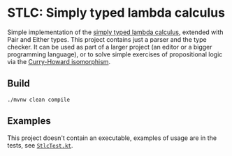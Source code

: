 # STLC: Simply typed lambda calculus

Simple implementation of the [simply typed lambda calculus](https://en.wikipedia.org/wiki/Simply_typed_lambda_calculus), 
extended with Pair and Either types. This project contains just a parser and the 
type checker. It can be used as part of a larger project (an editor or a bigger
programming language), or to solve simple exercises of propositional logic via
the [Curry-Howard isomorphism](https://en.wikipedia.org/wiki/Curry%E2%80%93Howard_correspondence).

## Build
```shell
./mvnw clean compile
```

## Examples
This project doesn't contain an executable, examples of usage are in the tests, 
see [`StlcTest.kt`](src/test/kotlin/com/stefanobevilacqua/stlc/StlcTest.kt).